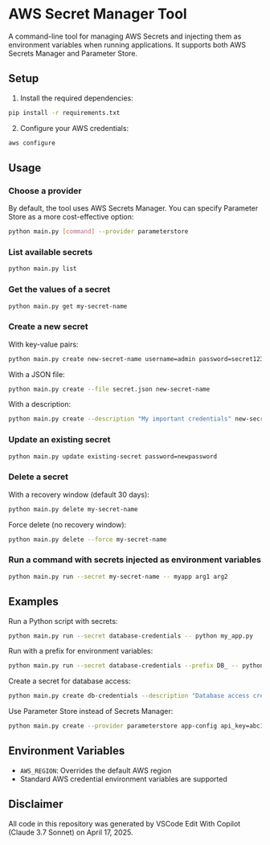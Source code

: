 # AWS Secret Manager Tool

A command-line tool for managing AWS Secrets and injecting them as environment variables when running applications. It supports both AWS Secrets Manager and Parameter Store.

## Setup

1. Install the required dependencies:
```bash
pip install -r requirements.txt
```

2. Configure your AWS credentials:
```bash
aws configure
```

## Usage

### Choose a provider

By default, the tool uses AWS Secrets Manager. You can specify Parameter Store as a more cost-effective option:

```bash
python main.py [command] --provider parameterstore
```

### List available secrets

```bash
python main.py list
```

### Get the values of a secret

```bash
python main.py get my-secret-name
```

### Create a new secret

With key-value pairs:
```bash
python main.py create new-secret-name username=admin password=secret123
```

With a JSON file:
```bash
python main.py create --file secret.json new-secret-name
```

With a description:
```bash
python main.py create --description "My important credentials" new-secret-name username=admin password=secret123
```

### Update an existing secret

```bash
python main.py update existing-secret password=newpassword
```

### Delete a secret

With a recovery window (default 30 days):
```bash
python main.py delete my-secret-name
```

Force delete (no recovery window):
```bash
python main.py delete --force my-secret-name
```

### Run a command with secrets injected as environment variables

```bash
python main.py run --secret my-secret-name -- myapp arg1 arg2
```

## Examples

Run a Python script with secrets:
```bash
python main.py run --secret database-credentials -- python my_app.py
```

Run with a prefix for environment variables:
```bash
python main.py run --secret database-credentials --prefix DB_ -- python my_app.py
```

Create a secret for database access:
```bash
python main.py create db-credentials --description "Database access credentials" host=localhost port=5432 username=dbuser password=dbpass
```

Use Parameter Store instead of Secrets Manager:
```bash
python main.py create --provider parameterstore app-config api_key=abc123 timeout=30
```

## Environment Variables

- `AWS_REGION`: Overrides the default AWS region
- Standard AWS credential environment variables are supported

## Disclaimer
All code in this repository was generated by VSCode Edit With Copilot (Claude 3.7 Sonnet) on April 17, 2025.